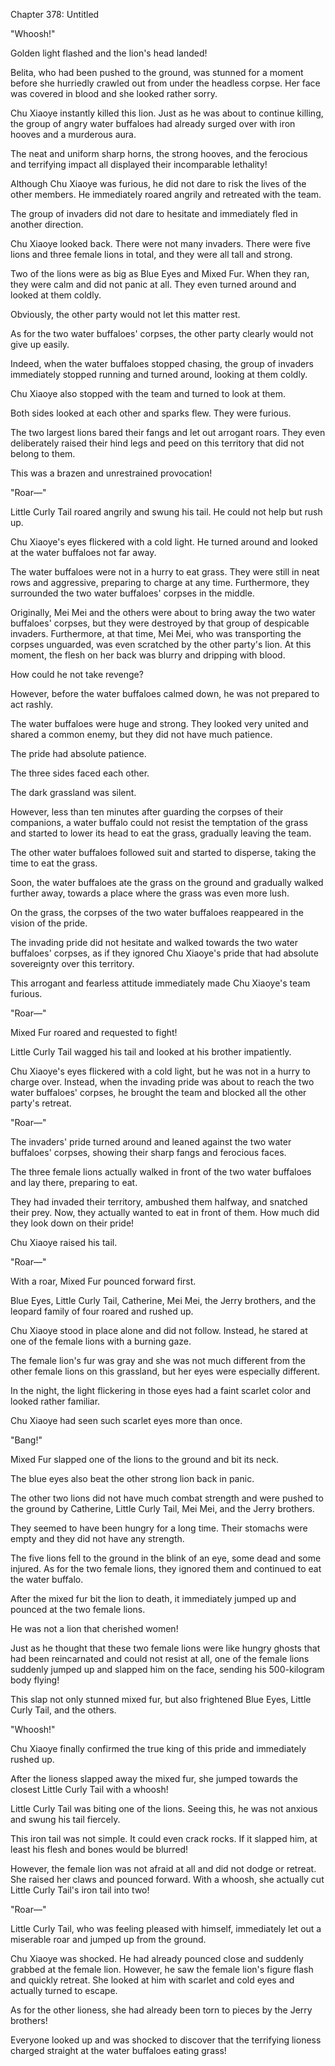 Chapter 378: Untitled

"Whoosh\!"

Golden light flashed and the lion's head landed\!

Belita, who had been pushed to the ground, was stunned for a moment before she hurriedly crawled out from under the headless corpse. Her face was covered in blood and she looked rather sorry.

Chu Xiaoye instantly killed this lion. Just as he was about to continue killing, the group of angry water buffaloes had already surged over with iron hooves and a murderous aura.

The neat and uniform sharp horns, the strong hooves, and the ferocious and terrifying impact all displayed their incomparable lethality\!

Although Chu Xiaoye was furious, he did not dare to risk the lives of the other members. He immediately roared angrily and retreated with the team.

The group of invaders did not dare to hesitate and immediately fled in another direction.

Chu Xiaoye looked back. There were not many invaders. There were five lions and three female lions in total, and they were all tall and strong.

Two of the lions were as big as Blue Eyes and Mixed Fur. When they ran, they were calm and did not panic at all. They even turned around and looked at them coldly.

Obviously, the other party would not let this matter rest.

As for the two water buffaloes' corpses, the other party clearly would not give up easily.

Indeed, when the water buffaloes stopped chasing, the group of invaders immediately stopped running and turned around, looking at them coldly.

Chu Xiaoye also stopped with the team and turned to look at them.

Both sides looked at each other and sparks flew. They were furious.

The two largest lions bared their fangs and let out arrogant roars. They even deliberately raised their hind legs and peed on this territory that did not belong to them.

This was a brazen and unrestrained provocation\!

"Roar—"

Little Curly Tail roared angrily and swung his tail. He could not help but rush up.

Chu Xiaoye's eyes flickered with a cold light. He turned around and looked at the water buffaloes not far away.

The water buffaloes were not in a hurry to eat grass. They were still in neat rows and aggressive, preparing to charge at any time. Furthermore, they surrounded the two water buffaloes' corpses in the middle.

Originally, Mei Mei and the others were about to bring away the two water buffaloes' corpses, but they were destroyed by that group of despicable invaders. Furthermore, at that time, Mei Mei, who was transporting the corpses unguarded, was even scratched by the other party's lion. At this moment, the flesh on her back was blurry and dripping with blood.

How could he not take revenge?

However, before the water buffaloes calmed down, he was not prepared to act rashly.

The water buffaloes were huge and strong. They looked very united and shared a common enemy, but they did not have much patience.

The pride had absolute patience.

The three sides faced each other.

The dark grassland was silent.

However, less than ten minutes after guarding the corpses of their companions, a water buffalo could not resist the temptation of the grass and started to lower its head to eat the grass, gradually leaving the team.

The other water buffaloes followed suit and started to disperse, taking the time to eat the grass.

Soon, the water buffaloes ate the grass on the ground and gradually walked further away, towards a place where the grass was even more lush.

On the grass, the corpses of the two water buffaloes reappeared in the vision of the pride.

The invading pride did not hesitate and walked towards the two water buffaloes' corpses, as if they ignored Chu Xiaoye's pride that had absolute sovereignty over this territory.

This arrogant and fearless attitude immediately made Chu Xiaoye's team furious.

"Roar—"

Mixed Fur roared and requested to fight\!

Little Curly Tail wagged his tail and looked at his brother impatiently.

Chu Xiaoye's eyes flickered with a cold light, but he was not in a hurry to charge over. Instead, when the invading pride was about to reach the two water buffaloes' corpses, he brought the team and blocked all the other party's retreat.

"Roar—"

The invaders' pride turned around and leaned against the two water buffaloes' corpses, showing their sharp fangs and ferocious faces.

The three female lions actually walked in front of the two water buffaloes and lay there, preparing to eat.

They had invaded their territory, ambushed them halfway, and snatched their prey. Now, they actually wanted to eat in front of them. How much did they look down on their pride\!

Chu Xiaoye raised his tail.

"Roar—"

With a roar, Mixed Fur pounced forward first.

Blue Eyes, Little Curly Tail, Catherine, Mei Mei, the Jerry brothers, and the leopard family of four roared and rushed up.

Chu Xiaoye stood in place alone and did not follow. Instead, he stared at one of the female lions with a burning gaze.

The female lion's fur was gray and she was not much different from the other female lions on this grassland, but her eyes were especially different.

In the night, the light flickering in those eyes had a faint scarlet color and looked rather familiar.

Chu Xiaoye had seen such scarlet eyes more than once.

"Bang\!"

Mixed Fur slapped one of the lions to the ground and bit its neck.

The blue eyes also beat the other strong lion back in panic.

The other two lions did not have much combat strength and were pushed to the ground by Catherine, Little Curly Tail, Mei Mei, and the Jerry brothers.

They seemed to have been hungry for a long time. Their stomachs were empty and they did not have any strength.

The five lions fell to the ground in the blink of an eye, some dead and some injured. As for the two female lions, they ignored them and continued to eat the water buffalo.

After the mixed fur bit the lion to death, it immediately jumped up and pounced at the two female lions.

He was not a lion that cherished women\!

Just as he thought that these two female lions were like hungry ghosts that had been reincarnated and could not resist at all, one of the female lions suddenly jumped up and slapped him on the face, sending his 500-kilogram body flying\!

This slap not only stunned mixed fur, but also frightened Blue Eyes, Little Curly Tail, and the others.

"Whoosh\!"

Chu Xiaoye finally confirmed the true king of this pride and immediately rushed up.

After the lioness slapped away the mixed fur, she jumped towards the closest Little Curly Tail with a whoosh\!

Little Curly Tail was biting one of the lions. Seeing this, he was not anxious and swung his tail fiercely.

This iron tail was not simple. It could even crack rocks. If it slapped him, at least his flesh and bones would be blurred\!

However, the female lion was not afraid at all and did not dodge or retreat. She raised her claws and pounced forward. With a whoosh, she actually cut Little Curly Tail's iron tail into two\!

"Roar—"

Little Curly Tail, who was feeling pleased with himself, immediately let out a miserable roar and jumped up from the ground.

Chu Xiaoye was shocked. He had already pounced close and suddenly grabbed at the female lion. However, he saw the female lion's figure flash and quickly retreat. She looked at him with scarlet and cold eyes and actually turned to escape.

As for the other lioness, she had already been torn to pieces by the Jerry brothers\!

Everyone looked up and was shocked to discover that the terrifying lioness charged straight at the water buffaloes eating grass\!